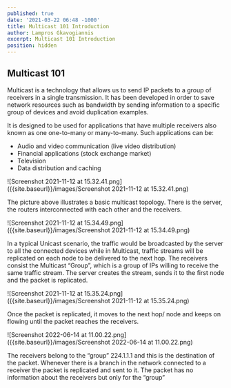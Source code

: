 ```yaml
---
published: true
date: '2021-03-22 06:48 -1000'
title: Multicast 101 Introduction
author: Lampros Gkavogiannis
excerpt: Multicast 101 Introduction
position: hidden
---
```


## Multicast 101

Multicast is a technology that allows us to send IP packets to a group of receivers in a single transmission. It has been developed in order to save network resources such as bandwidth by sending information to a specific group of devices and avoid duplication examples.

It is designed to be used for applications that have multiple receivers also known as one one-to-many or many-to-many. Such applications can be:

- Audio and video communication (live video distribution)
- Financial applications (stock exchange market) 
- Television 
- Data distribution and caching 

![Screenshot 2021-11-12 at 15.32.41.png]({{site.baseurl}}/images/Screenshot 2021-11-12 at 15.32.41.png)

The picture above illustrates a basic multicast topology. There is the server, the routers interconnected with each other and the receivers.

![Screenshot 2021-11-12 at 15.34.49.png]({{site.baseurl}}/images/Screenshot 2021-11-12 at 15.34.49.png)

In a typical Unicast scenario, the traffic would be broadcasted by the server to all the connected devices while in Multicast, traffic streams will be replicated on each node to be delivered to the next hop. The receivers consist the Multicast “Group”, which is a group of IPs willing to receive the same traffic stream. The server creates the stream, sends it to the first node and the packet is replicated. 

![Screenshot 2021-11-12 at 15.35.24.png]({{site.baseurl}}/images/Screenshot 2021-11-12 at 15.35.24.png)

Once the packet is replicated, it moves to the next hop/ node and keeps on flowing until the packet reaches the receivers.

![Screenshot 2022-06-14 at 11.00.22.png]({{site.baseurl}}/images/Screenshot 2022-06-14 at 11.00.22.png)

The receivers belong to the “group” 224.1.1.1 and this is the destination of the packet. Whenever there is a branch in the network connected to a receiver the packet is replicated and sent to it. The packet has no information about the receivers but only for the “group”
